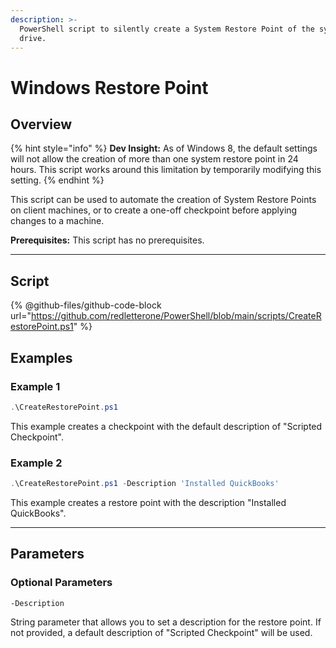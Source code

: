 ```yaml
---
description: >-
  PowerShell script to silently create a System Restore Point of the system
  drive.
---
```


# Windows Restore Point

## Overview

{% hint style="info" %}
**Dev Insight:** As of Windows 8, the default settings will not allow the creation of more than one system restore point in 24 hours. This script works around this limitation by temporarily modifying this setting.
{% endhint %}

This script can be used to automate the creation of System Restore Points on client machines, or to create a one-off checkpoint before applying changes to a machine.

**Prerequisites:** This script has no prerequisites.&#x20;

***

## Script

{% @github-files/github-code-block url="https://github.com/redletterone/PowerShell/blob/main/scripts/CreateRestorePoint.ps1" %}

## Examples

### Example 1

```powershell
.\CreateRestorePoint.ps1
```

This example creates a checkpoint with the default description of "Scripted Checkpoint".

### Example 2

```powershell
.\CreateRestorePoint.ps1 -Description 'Installed QuickBooks'
```

This example creates a restore point with the description "Installed QuickBooks".

***

## Parameters

### Optional Parameters

`-Description`

String parameter that allows you to set a description for the restore point. If not provided, a default description of "Scripted Checkpoint" will be used.
